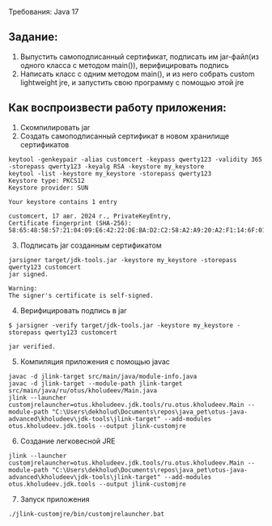 Требования: Java 17


## Задание:
1. Выпустить самоподписанный сертификат, подписать им jar-файл(из одного класса с методом main()), верифицировать подпись
2. Написать класс с одним методом main(), и из него собрать custom lightweight jre, и запустить свою программу с помощью этой jre

## Как воспроизвести работу приложения:

1. Скомпилировать jar
2. Создать самоподписанный сертификат в новом хранилище сертификатов
```shell
keytool -genkeypair -alias customcert -keypass qwerty123 -validity 365 -storepass qwerty123 -keyalg RSA -keystore my_keystore
keytool -list -keystore my_keystore -storepass qwerty123
Keystore type: PKCS12
Keystore provider: SUN

Your keystore contains 1 entry

customcert, 17 авг. 2024 г., PrivateKeyEntry, 
Certificate fingerprint (SHA-256): 58:65:48:58:57:21:04:09:E6:42:22:DE:BA:D2:C2:58:A2:A9:20:A2:F1:14:6F:01:81:5E:CC:0D:E2:F5:27:D0
```
3. Подписать jar созданным сертификатом
```shell
jarsigner target/jdk-tools.jar -keystore my_keystore -storepass qwerty123 customcert
jar signed.

Warning:
The signer's certificate is self-signed.
```
4. Верифицировать подпись в jar
```shell
$ jarsigner -verify target/jdk-tools.jar -keystore my_keystore -storepass qwerty123 customcert

jar verified.
```
5. Компиляция приложения с помощью javac
```shell
javac -d jlink-target src/main/java/module-info.java
javac -d jlink-target --module-path jlink-target src/main/java/ru/otus/kholudeev/Main.java
jlink --launcher customjrelauncher=otus.kholudeev.jdk.tools/ru.otus.kholudeev.Main --module-path "C:\Users\dekholud\Documents\repos\java_pet\otus-java-advanced\kholudeev\jdk-tools\jlink-target" --add-modules otus.kholudeev.jdk.tools --output jlink-customjre
```
6. Создание легковесной JRE
```shell
jlink --launcher customjrelauncher=otus.kholudeev.jdk.tools/ru.otus.kholudeev.Main --module-path "C:\Users\dekholud\Documents\repos\java_pet\otus-java-advanced\kholudeev\jdk-tools\jlink-target" --add-modules otus.kholudeev.jdk.tools --output jlink-customjre
```
7. Запуск приложения
```shell
./jlink-customjre/bin/customjrelauncher.bat
```